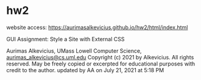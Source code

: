 # hw2

website access: https://aurimasalkevicius.github.io/hw2/html/index.html

GUI Assignment: Style a Site with External CSS


Aurimas Alkevicius, UMass Lowell Computer Science, aurimas_alkevicius@cs.uml.edu
Copyright (c) 2021 by Alkevicius. All rights reserved. May be freely copied or
excerpted for educational purposes with credit to the author.
updated by AA on July 21, 2021 at 5:18 PM